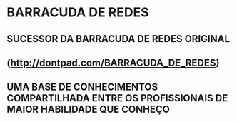# BARRACUDA DE REDES

## SUCESSOR DA BARRACUDA DE REDES ORIGINAL 
## (http://dontpad.com/BARRACUDA_DE_REDES)

## UMA BASE DE CONHECIMENTOS COMPARTILHADA ENTRE OS PROFISSIONAIS DE MAIOR HABILIDADE QUE CONHEÇO
